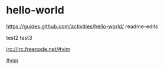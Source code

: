 # hello-world
https://guides.github.com/activities/hello-world/ 
readme-edits

test2
test3

<irc://irc.freenode.net/#vim>

[#vim](irc://irc.freenode.net/#vim)
